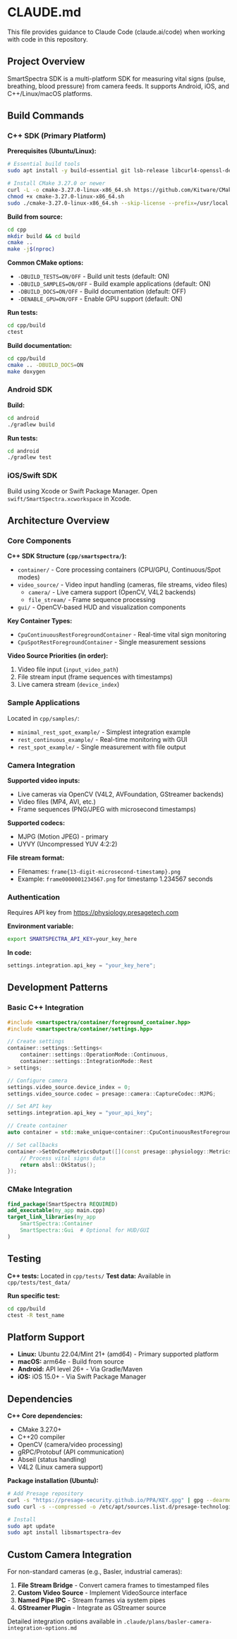 # CLAUDE.md

This file provides guidance to Claude Code (claude.ai/code) when working with code in this repository.

## Project Overview

SmartSpectra SDK is a multi-platform SDK for measuring vital signs (pulse, breathing, blood pressure) from camera feeds. It supports Android, iOS, and C++/Linux/macOS platforms.

## Build Commands

### C++ SDK (Primary Platform)

**Prerequisites (Ubuntu/Linux):**
```bash
# Essential build tools
sudo apt install -y build-essential git lsb-release libcurl4-openssl-dev libssl-dev pkg-config libv4l-dev libgles2-mesa-dev libunwind-dev gpg curl

# Install CMake 3.27.0 or newer
curl -L -o cmake-3.27.0-linux-x86_64.sh https://github.com/Kitware/CMake/releases/download/v3.27.0/cmake-3.27.0-linux-x86_64.sh
chmod +x cmake-3.27.0-linux-x86_64.sh
sudo ./cmake-3.27.0-linux-x86_64.sh --skip-license --prefix=/usr/local
```

**Build from source:**
```bash
cd cpp
mkdir build && cd build
cmake .. 
make -j$(nproc)
```

**Common CMake options:**
- `-DBUILD_TESTS=ON/OFF` - Build unit tests (default: ON)
- `-DBUILD_SAMPLES=ON/OFF` - Build example applications (default: ON) 
- `-DBUILD_DOCS=ON/OFF` - Build documentation (default: OFF)
- `-DENABLE_GPU=ON/OFF` - Enable GPU support (default: ON)

**Run tests:**
```bash
cd cpp/build
ctest
```

**Build documentation:**
```bash
cd cpp/build
cmake .. -DBUILD_DOCS=ON
make doxygen
```

### Android SDK

**Build:**
```bash
cd android
./gradlew build
```

**Run tests:**
```bash
cd android  
./gradlew test
```

### iOS/Swift SDK

Build using Xcode or Swift Package Manager. Open `swift/SmartSpectra.xcworkspace` in Xcode.

## Architecture Overview

### Core Components

**C++ SDK Structure (`cpp/smartspectra/`):**
- `container/` - Core processing containers (CPU/GPU, Continuous/Spot modes)
- `video_source/` - Video input handling (cameras, file streams, video files)
  - `camera/` - Live camera support (OpenCV, V4L2 backends)
  - `file_stream/` - Frame sequence processing
- `gui/` - OpenCV-based HUD and visualization components

**Key Container Types:**
- `CpuContinuousRestForegroundContainer` - Real-time vital sign monitoring
- `CpuSpotRestForegroundContainer` - Single measurement sessions

**Video Source Priorities (in order):**
1. Video file input (`input_video_path`)
2. File stream input (frame sequences with timestamps)
3. Live camera stream (`device_index`)

### Sample Applications

Located in `cpp/samples/`:
- `minimal_rest_spot_example/` - Simplest integration example
- `rest_continuous_example/` - Real-time monitoring with GUI
- `rest_spot_example/` - Single measurement with file output

### Camera Integration

**Supported video inputs:**
- Live cameras via OpenCV (V4L2, AVFoundation, GStreamer backends)
- Video files (MP4, AVI, etc.)
- Frame sequences (PNG/JPEG with microsecond timestamps)

**Supported codecs:**
- MJPG (Motion JPEG) - primary
- UYVY (Uncompressed YUV 4:2:2)

**File stream format:**
- Filenames: `frame{13-digit-microsecond-timestamp}.png`
- Example: `frame0000001234567.png` for timestamp 1.234567 seconds

### Authentication

Requires API key from https://physiology.presagetech.com

**Environment variable:**
```bash
export SMARTSPECTRA_API_KEY=your_key_here
```

**In code:**
```cpp
settings.integration.api_key = "your_key_here";
```

## Development Patterns

### Basic C++ Integration

```cpp
#include <smartspectra/container/foreground_container.hpp>
#include <smartspectra/container/settings.hpp>

// Create settings
container::settings::Settings<
    container::settings::OperationMode::Continuous,
    container::settings::IntegrationMode::Rest
> settings;

// Configure camera
settings.video_source.device_index = 0;
settings.video_source.codec = presage::camera::CaptureCodec::MJPG;

// Set API key
settings.integration.api_key = "your_api_key";

// Create container
auto container = std::make_unique<container::CpuContinuousRestForegroundContainer>(settings);

// Set callbacks
container->SetOnCoreMetricsOutput([](const presage::physiology::MetricsBuffer& metrics, int64_t timestamp) {
    // Process vital signs data
    return absl::OkStatus();
});
```

### CMake Integration

```cmake
find_package(SmartSpectra REQUIRED)
add_executable(my_app main.cpp)
target_link_libraries(my_app
    SmartSpectra::Container
    SmartSpectra::Gui  # Optional for HUD/GUI
)
```

## Testing

**C++ tests:** Located in `cpp/tests/`
**Test data:** Available in `cpp/tests/test_data/`

**Run specific test:**
```bash
cd cpp/build
ctest -R test_name
```

## Platform Support

- **Linux:** Ubuntu 22.04/Mint 21+ (amd64) - Primary supported platform
- **macOS:** arm64e - Build from source
- **Android:** API level 26+ - Via Gradle/Maven
- **iOS:** iOS 15.0+ - Via Swift Package Manager

## Dependencies

**C++ Core dependencies:**
- CMake 3.27.0+
- C++20 compiler
- OpenCV (camera/video processing)
- gRPC/Protobuf (API communication)  
- Abseil (status handling)
- V4L2 (Linux camera support)

**Package installation (Ubuntu):**
```bash
# Add Presage repository
curl -s "https://presage-security.github.io/PPA/KEY.gpg" | gpg --dearmor | sudo tee /etc/apt/trusted.gpg.d/presage-technologies.gpg >/dev/null
sudo curl -s --compressed -o /etc/apt/sources.list.d/presage-technologies.list "https://presage-security.github.io/PPA/presage-technologies.list"

# Install
sudo apt update
sudo apt install libsmartspectra-dev
```

## Custom Camera Integration

For non-standard cameras (e.g., Basler, industrial cameras):

1. **File Stream Bridge** - Convert camera frames to timestamped files
2. **Custom Video Source** - Implement VideoSource interface
3. **Named Pipe IPC** - Stream frames via system pipes
4. **GStreamer Plugin** - Integrate as GStreamer source

Detailed integration options available in `.claude/plans/basler-camera-integration-options.md`